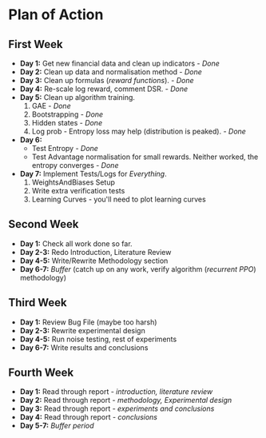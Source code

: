 # Plan of Action

## First Week

- **Day 1:** Get new financial data and clean up indicators - _Done_
- **Day 2:** Clean up data and normalisation method - _Done_
- **Day 3:** Clean up formulas (_reward functions_). - _Done_
- **Day 4:** Re-scale log reward, comment DSR. - _Done_
- **Day 5:** Clean up algorithm training.
  1. GAE - _Done_
  2. Bootstrapping - _Done_
  3. Hidden states - _Done_
  4. Log prob - Entropy loss may help (distribution is peaked). - _Done_
- **Day 6:**
  - Test Entropy - _Done_
  - Test Advantage normalisation for small rewards. Neither worked, the entropy converges - _Done_
- **Day 7:** Implement Tests/Logs for _Everything_.
  1. WeightsAndBiases Setup
  2. Write extra verification tests
  3. Learning Curves - you'll need to plot learning curves

## Second Week

- **Day 1:** Check all work done so far.
- **Day 2-3:** Redo Introduction, Literature Review
- **Day 4-5:** Write/Rewrite Methodology section
- **Day 6-7:** _Buffer_ (catch up on any work, verify algorithm (_recurrent PPO_) methodology)

## Third Week

- **Day 1:** Review Bug File (maybe too harsh)
- **Day 2-3:** Rewrite experimental design
- **Day 4-5:** Run noise testing, rest of experiments
- **Day 6-7:** Write results and conclusions

## Fourth Week

- **Day 1:** Read through report - _introduction, literature review_
- **Day 2:** Read through report - _methodology, Experimental design_
- **Day 3:** Read through report - _experiments and conclusions_
- **Day 4:** Read through report - _conclusions_
- **Day 5-7:** _Buffer period_
